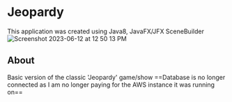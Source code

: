# Jeopardy
This application was created using Java8, JavaFX/JFX SceneBuilder
![Screenshot 2023-06-12 at 12 50 13 PM](https://github.com/michaeldillahunty/Jeopardy/assets/70288616/ba2b69ac-ad1a-4202-a735-66167dcdfc10)

## About
Basic version of the classic 'Jeopardy' game/show
==Database is no longer connected as I am no longer paying for the AWS instance it was running on==
